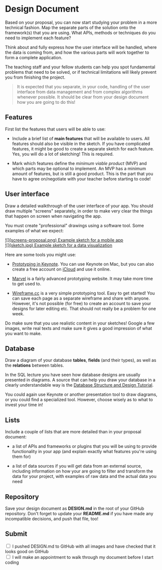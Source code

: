 # Design Document

Based on your proposal, you can now start studying your problem in a more
technical fashion. Map the separate parts of the solution onto the framework(s)
that you are using. What APIs, methods or techniques do you need to implement
each feature?

Think about and fully express how the user interface will be
handled, where the data is coming from, and how the various parts will work
together to form a complete application.

The teaching staff and your fellow students can help you spot fundamental
problems that need to be solved, or if technical limitations will likely
prevent you from finishing the project.

> It is expected that you separate, in your code, handling of the user interface from data management and from complex algorithms whenever possible. It should be clear from your design document how you are going to do this!


## Features

First list the features that users will be able to use:

- Include a brief list of **main features** that will be available to users. All features should also be visible in the sketch. If you have complicated features, it might be good to create a separate sketch for each feature. Yes, you will do a lot of sketching! This is required.

- Mark which features define the *minimum viable product* (MVP) and which parts may be optional to implement. An MVP has a minimum amount of features, but is still a good product. This is the part that you have to agree on/negotiate with your teacher before starting to code!


## User interface

Draw a detailed walkthrough of the user interface of your app. You should draw multiple "screens" separately, in order to make very clear the things that happen on screen when navigating the app.

You must create "professional" drawings using a software tool. Some examples of what we expect:

<div class="row">
<div class="col-xs-6 col-md-3">
<a href="/course/milestones/20%20design/screens-proposal.png" class="thumbnail">
![](screens-proposal.png)
Example sketch for a mobile app
</a>
</div>
<div class="col-xs-6 col-md-3">
<a href="/course/milestones/20%20design/sketch.jpg" class="thumbnail">
![](sketch.jpg)
Example sketch for a data visualization
</a>
</div>
</div>

Here are some tools you might use:

- [Prototyping in Keynote](https://designcode.io/sketch-keynote). You can use Keynote on Mac, but you can also create a free account on [iCloud](https://www.icloud.com) and use it online.

- [Marvel](https://marvelapp.com) is a fairly advanced prototyping website. It may take more time to get used to.

- [Wireframe.cc](https://wireframe.cc) is a very simple prototyping tool. Easy to get started! You can save each page as a separate wireframe and share with anyone. However, it's not possible (for free) to create an account to save your designs for later editing etc. That should not really be a problem for one week.

Do make sure that you use realistic content in your sketches! Google a few images, write real texts and make sure it gives a good impression of what you want to make.


## Database

Draw a diagram of your database **tables**, **fields** (and their types), as well as the **relations** between tables.

In the SQL lecture you have seen how database designs are usually presented in diagrams. A source that can help you draw your database in a clearly understandable way is the [Database Structure and Design Tutorial](https://www.lucidchart.com/pages/database-diagram/database-design).

You could again use Keynote or another presentation tool to draw diagrams, or you could find a specialized tool. However, choose wisely as to what to invest your time in!


## Lists

Include a couple of lists that are more detailed than in your proposal document:

- a list of APIs and frameworks or plugins that you will be using to provide
  functionality in your app (and explain exactly what features you're using them for)

- a list of data sources if you will get data from an external source, including information on how your are going to filter and transform the data for your project, with examples of raw data and the actual data you need


## Repository

Save your design document as **DESIGN.md** in the root of your GitHub
repository. Don't forget to update your **README.md** if you have made any
incompatible decisions, and push that file, too!


## Submit

<div class="form-check">
  <input required name="form[designdoc]" class="form-check-input" type="checkbox" value="yes" id="check1">
  <label class="form-check-label" for="check1">
    I pushed DESIGN.md to GitHub with all images and have checked that it looks good on GitHub
  </label>
</div>

<div class="form-check">
  <input required name="form[appointment]" class="form-check-input" type="checkbox" value="yes" id="check2">
  <label class="form-check-label" for="check2">
    I will make an appointment to walk through my document before I start coding
  </label>
</div>

